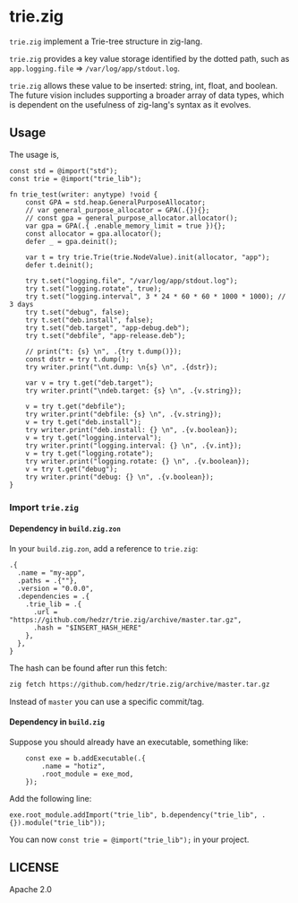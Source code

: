 # trie.zig

`trie.zig` implement a Trie-tree structure in zig-lang.

`trie.zig` provides a key value storage identified by the dotted path, such as `app.logging.file` => `/var/log/app/stdout.log`.

`trie.zig` allows these value to be inserted: string, int, float, and boolean. The future vision includes supporting a broader array of data types, which is dependent on the usefulness of zig-lang's syntax as it evolves.

## Usage

The usage is,

```zig
const std = @import("std");
const trie = @import("trie_lib");

fn trie_test(writer: anytype) !void {
    const GPA = std.heap.GeneralPurposeAllocator;
    // var general_purpose_allocator = GPA(.{}){};
    // const gpa = general_purpose_allocator.allocator();
    var gpa = GPA(.{ .enable_memory_limit = true }){};
    const allocator = gpa.allocator();
    defer _ = gpa.deinit();

    var t = try trie.Trie(trie.NodeValue).init(allocator, "app");
    defer t.deinit();

    try t.set("logging.file", "/var/log/app/stdout.log");
    try t.set("logging.rotate", true);
    try t.set("logging.interval", 3 * 24 * 60 * 60 * 1000 * 1000); // 3 days
    try t.set("debug", false);
    try t.set("deb.install", false);
    try t.set("deb.target", "app-debug.deb");
    try t.set("debfile", "app-release.deb");

    // print("t: {s} \n", .{try t.dump()});
    const dstr = try t.dump();
    try writer.print("\nt.dump: \n{s} \n", .{dstr});

    var v = try t.get("deb.target");
    try writer.print("\ndeb.target: {s} \n", .{v.string});

    v = try t.get("debfile");
    try writer.print("debfile: {s} \n", .{v.string});
    v = try t.get("deb.install");
    try writer.print("deb.install: {} \n", .{v.boolean});
    v = try t.get("logging.interval");
    try writer.print("logging.interval: {} \n", .{v.int});
    v = try t.get("logging.rotate");
    try writer.print("logging.rotate: {} \n", .{v.boolean});
    v = try t.get("debug");
    try writer.print("debug: {} \n", .{v.boolean});
}
```

### Import `trie.zig`

#### Dependency in `build.zig.zon`

In your `build.zig.zon`, add a reference to `trie.zig`:

```zig
.{
  .name = "my-app",
  .paths = .{""},
  .version = "0.0.0",
  .dependencies = .{
    .trie_lib = .{
      .url = "https://github.com/hedzr/trie.zig/archive/master.tar.gz",
      .hash = "$INSERT_HASH_HERE"
    },
  },
}
```

The hash can be found after run this fetch:

```bash
zig fetch https://github.com/hedzr/trie.zig/archive/master.tar.gz
```

Instead of `master` you can use a specific commit/tag.

#### Dependency in `build.zig`

Suppose you should already have an executable, something like:

```zig
    const exe = b.addExecutable(.{
        .name = "hotiz",
        .root_module = exe_mod,
    });
```

Add the following line:

```zig
exe.root_module.addImport("trie_lib", b.dependency("trie_lib", .{}).module("trie_lib"));
```

You can now `const trie = @import("trie_lib");` in your project.

## LICENSE

Apache 2.0
